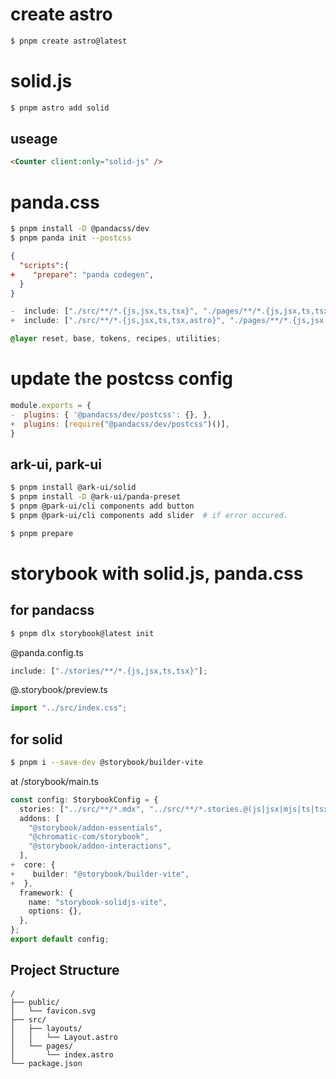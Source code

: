 # create astro

```sh
$ pnpm create astro@latest
```

# solid.js

```sh
$ pnpm astro add solid
```

## useage

```html
<Counter client:only="solid-js" />
```

# panda.css

```sh
$ pnpm install -D @pandacss/dev
$ pnpm panda init --postcss
```

```json@package.json
{
  "scripts":{
+    "prepare": "panda codegen",
  }
}
```

```ts
-  include: ["./src/**/*.{js,jsx,ts,tsx}", "./pages/**/*.{js,jsx,ts,tsx}"],
+  include: ["./src/**/*.{js,jsx,ts,tsx,astro}", "./pages/**/*.{js,jsx,ts,tsx,astro}"],

```

```src/index.css
@layer reset, base, tokens, recipes, utilities;
```

# update the postcss config

```postcss.config.js
module.exports = {
-  plugins: { '@pandacss/dev/postcss': {}, },
+  plugins: [require("@pandacss/dev/postcss")()],
}
```

## ark-ui, park-ui

```sh
$ pnpm install @ark-ui/solid
$ pnpm install -D @ark-ui/panda-preset
$ pnpm @park-ui/cli components add button
$ pnpm @park-ui/cli components add slider  # if error occured.
```

```sh
$ pnpm prepare
```

# storybook with solid.js, panda.css

## for pandacss

```sh
$ pnpm dlx storybook@latest init
```

@panda.config.ts

```typescript
include: ["./stories/**/*.{js,jsx,ts,tsx}"];
```

@.storybook/preview.ts

```typescript
import "../src/index.css";
```

## for solid

```sh
$ pnpm i --save-dev @storybook/builder-vite
```

at /storybook/main.ts

```typescript
const config: StorybookConfig = {
  stories: ["../src/**/*.mdx", "../src/**/*.stories.@(js|jsx|mjs|ts|tsx)"],
  addons: [
    "@storybook/addon-essentials",
    "@chromatic-com/storybook",
    "@storybook/addon-interactions",
  ],
+  core: {
+    builder: "@storybook/builder-vite",
+  },
  framework: {
    name: "storybook-solidjs-vite",
    options: {},
  },
};
export default config;
```

## Project Structure

```text
/
├── public/
│   └── favicon.svg
├── src/
│   ├── layouts/
│   │   └── Layout.astro
│   └── pages/
│       └── index.astro
└── package.json
```
